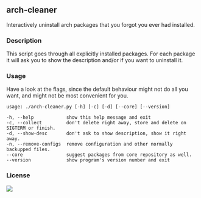 ## arch-cleaner
Interactively uninstall arch packages that you forgot you ever had installed.

### Description
This script goes through all explicitly installed packages. For each package it will ask you to show the description and/or if you want to uninstall it.

### Usage
Have a look at the flags, since the default behaviour might not do all you want, and might not be most convenient for you.

```
usage: ./arch-cleaner.py [-h] [-c] [-d] [--core] [--version]

-h, --help            show this help message and exit
-c, --collect         don't delete right away, store and delete on SIGTERM or finish.
-d, --show-desc       don't ask to show description, show it right away.
-n, --remove-configs  remove configuration and other normally backupped files.
--core                suggest packages from core repository as well.
--version             show program's version number and exit
```

### License
[<img src='https://img.shields.io/badge/license-CC0-blue.svg'/>](https://creativecommons.org/publicdomain/zero/1.0)
